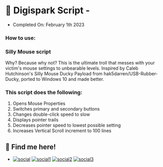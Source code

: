 # 🌊 Digispark Script - 
- Completed On: February 1th 2023

### How to use:

### Silly Mouse script
Why? Because why not? This is the ultimate troll that messes with your victim's mouse settings to unbearable levels.
Inspired by Caleb Hutchinson's Silly Mouse Ducky Payload from hak5darren/USB-Rubber-Ducky, ported to Windows 10 and made better.

### This script does the following:
1. Opens Mouse Properties
2. Switches primary and secondary buttons
3. Changes double-click speed to slow
4. Displays pointer trails
5. Decreases pointer speed to lowest possible setting
6. Increases Vertical Scroll increment to 100 lines

## 🐬 Find me here!
- [![social](https://img.shields.io/static/v1?logo=twitter&link=https://twitter.com/m6sser&label=&message=m6sser&color=white&logoColor=white&style=flat&labelColor=4f94ef)](https://twitter.com/m6sser)
[![social1](https://img.shields.io/static/v1?logo=instagram&link=https://instagram.com/fmesser11&label=&message=fmesser11&color=white&logoColor=white&style=flat&labelColor=4f94ef)](https://instagram.com/fmesser11)
[![social2](https://img.shields.io/static/v1?logo=GitHub&link=https://github.com/m6sser&label=&message=m6sser&color=white&logoColor=white&style=flat&labelColor=4f94ef)](https://github.com/m6sser)
[![social3](https://img.shields.io/static/v1?logo=Discord&link=http://discordapp.com/users/974844018762588200&label=&message=m6sser%232396&color=white&logoColor=white&style=flat&labelColor=4f94ef)](http://discordapp.com/users/974844018762588200)
